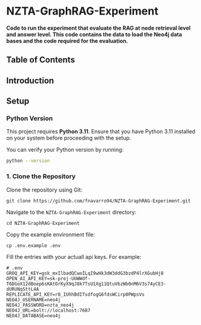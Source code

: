 # NZTA-GraphRAG-Experiment

**Code to run the experiment that evaluate the RAG at node retrieval level and answer level. This code contains the data to load the Neo4j data bases and the code required for the evaluation.**


## Table of Contents


## Introduction



## Setup

### Python Version

This project requires **Python 3.11**. Ensure that you have Python 3.11 installed on your system before proceeding with the setup.

You can verify your Python version by running:

```bash
python --version
```


### 1. Clone the Repository

Clone the repository using Git:

```{bash}
git clone https://github.com/fnavarro94/NZTA-GraphRAG-Experiment.git
```


Navigate to the `NZTA-GraphRAG-Experiment` directory:

```{bash}
cd NZTA-GraphRAG-Experiment
```

Copy the example environment file:

```{bash}
cp .env.example .env
```

Fill the entries with your actuall api keys. For example:

```{dotenv}
# .env
GROQ_API_KEY=gsk_mxIlbadQCwoILqI9wHk3dW3ddG3bzdP4lrXGubHj8
OPEN_AI_API_KEY=sk-proj-UUWWdf-T6DGoX12dBoep6sKAtOrKyX9qJ8k7TsU1Xg11QtuV6zWb0nM6V3s74yCE3-dURUNqSttL4A
REPLICATE_API_KEY=r8_IUhhBdITsdfogG6fdsWCirp0PWpsVs
NEO4J_USERNAME=neo4j
NEO4J_PASSWORD=nzta_neo4j
NEO4J_URL=bolt://localhost:7687
NEO4J_DATABASE=neo4j
```


